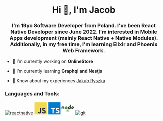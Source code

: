 <h1 align="center">Hi 👋, I'm Jacob</h1>
<h3 align="center">I'm 19yo Software Developer from Poland. I've been React Native Developer since June 2022. I'm interested in Mobile Apps development (mainly React Native + Native Modules). Additionally, in my free time, I'm learning Elixir and Phoenix Web Framework.</h3>

- 🔭 I’m currently working on **OnlineStore**

- 🌱 I’m currently learning **Graphql and Nestjs**

- 📄 Know about my experiences [Jakub Ryszka](https://www.linkedin.com/in/jakub-ryszka-7b918622a/)


<h3 align="left">Languages and Tools:</h3>
<p align="left"><a href="https://reactnative.dev/" target="_blank" rel="noreferrer"> <img src="https://reactnative.dev/img/header_logo.svg" alt="reactnative" width="40" height="40"/> </a> <a href="https://developer.mozilla.org/en-US/docs/Web/JavaScript" target="_blank" rel="noreferrer"> <img src="https://raw.githubusercontent.com/devicons/devicon/master/icons/javascript/javascript-original.svg" alt="javascript" width="40" height="40"/> </a> <a href="https://www.typescriptlang.org/" target="_blank" rel="noreferrer"> <img src="https://raw.githubusercontent.com/devicons/devicon/master/icons/typescript/typescript-original.svg" alt="typescript" width="40" height="40"/> </a> <a href="https://nodejs.org" target="_blank" rel="noreferrer"> <img src="https://raw.githubusercontent.com/devicons/devicon/master/icons/nodejs/nodejs-original-wordmark.svg" alt="nodejs" width="40" height="40"/>  <a href="https://git-scm.com/" target="_blank" rel="noreferrer"> <img src="https://www.vectorlogo.zone/logos/git-scm/git-scm-icon.svg" alt="git" width="40" height="40"/> </a></p>
